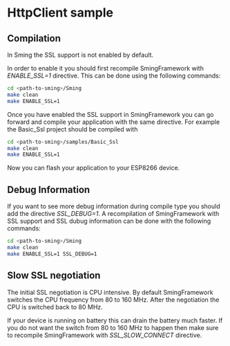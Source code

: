 # HttpClient sample

## Compilation
In Sming the SSL support is not enabled by default.

In order to enable it you should first recompile SmingFramework with *ENABLE_SSL=1* directive.
This can be done using the following commands:

```bash
cd <path-to-sming>/Sming
make clean
make ENABLE_SSL=1
```

Once you have enabled the SSL support in SmingFramework you can go forward and compile
your application with the same directive. 
For example the Basic_Ssl project should be compiled with

```bash
cd <path-to-sming>/samples/Basic_Ssl
make clean
make ENABLE_SSL=1
```

Now you can flash your application to your ESP8266 device.

## Debug Information
If you want to see more debug information during compile type you should 
add the directive *SSL_DEBUG=1*. A recompilation of SmingFramework with SSL support
and SSL dubug information can be done with the following commands:


```bash
cd <path-to-sming>/Sming
make clean
make ENABLE_SSL=1 SSL_DEBUG=1
```

## Slow SSL negotiation
The initial SSL negotiation is CPU intensive. By default SmingFramework switches the CPU
frequency from 80 to 160 MHz. After the negotiation the CPU is switched back to 80 MHz.

If your device is running on battery this can drain the battery much faster. If you do not
want the switch from 80 to 160 MHz to happen then make sure to recompile SmingFramework with
*SSL_SLOW_CONNECT* directive.

